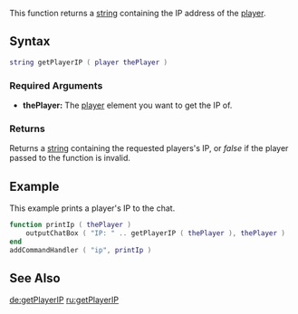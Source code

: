 This function returns a [string](/docs/string.md "wikilink") containing the IP address of the [player](/docs/player.md "wikilink").

Syntax
------

``` lua
string getPlayerIP ( player thePlayer )
```

### Required Arguments

-   **thePlayer:** The [player](/docs/player.md "wikilink") element you want to get the IP of.

### Returns

Returns a [string](/docs/string.md "wikilink") containing the requested players's IP, or *false* if the player passed to the function is invalid.

Example
-------

This example prints a player's IP to the chat.

``` lua
function printIp ( thePlayer )
    outputChatBox ( "IP: " .. getPlayerIP ( thePlayer ), thePlayer )
end
addCommandHandler ( "ip", printIp )
```

See Also
--------

[de:getPlayerIP](/docs/de-getplayerip.md "wikilink") [ru:getPlayerIP](/docs/ru-getplayerip.md "wikilink")
